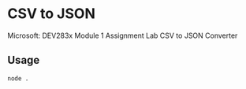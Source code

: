 # CSV to JSON

Microsoft: DEV283x Module 1 Assignment Lab CSV to JSON Converter

## Usage

```bash
node .
```
